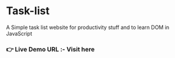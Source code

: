 # Task-list
A Simple task list website for productivity stuff and to learn DOM in JavaScript
### **👉 Live Demo URL :-** **Visit here**</a>

